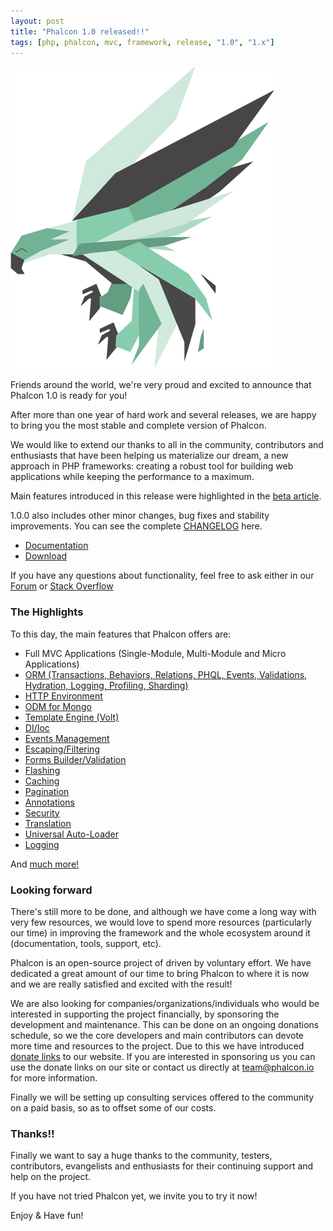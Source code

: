 ```yaml
---
layout: post
title: "Phalcon 1.0 released!!"
tags: [php, phalcon, mvc, framework, release, "1.0", "1.x"]
---
```

![Phalcon 1.0](/assets/files/2013-03-21-phalcon-php-logo.png)

Friends around the world, we're very proud and excited to announce that Phalcon 1.0 is ready for you!

After more than one year of hard work and several releases, we are happy to bring you the most stable and complete version of Phalcon.

<!--more-->
We would like to extend our thanks to all in the community, contributors and enthusiasts that have been helping us materialize our dream, a new approach in PHP frameworks: creating a robust tool for building web applications while keeping the performance to a maximum.

Main features introduced in this release were highlighted in the [beta article](http://blog.phalcon.io/post/phalcon-1-0-0-beta-released).

1.0.0 also includes other minor changes, bug fixes and stability improvements. You can see the complete [CHANGELOG](https://github.com/phalcon/cphalcon/blob/phalcon-v1.0.0/CHANGELOG) here.

- [Documentation](https://docs.phalcon.io/latest/en/)
- [Download](https://phalcon.io/download)

If you have any questions about functionality, feel free to ask either in our [Forum](https://forum.phalcon.io) or [Stack Overflow](http://stackoverflow.com/questions/tagged/phalcon)

### The Highlights
To this day, the main features that Phalcon offers are:

- Full MVC Applications (Single-Module, Multi-Module and Micro Applications)
- [ORM (Transactions, Behaviors, Relations, PHQL, Events, Validations, Hydration, Logging, Profiling, Sharding)](https://docs.phalcon.io/latest/en/db-models)
- [HTTP Environment](https://docs.phalcon.io/latest/en/response)
- [ODM for Mongo](https://docs.phalcon.io/latest/en/odm)
- [Template Engine (Volt)](https://docs.phalcon.io/latest/en/volt)
- [DI/Ioc](https://docs.phalcon.io/latest/en/di)
- [Events Management](https://docs.phalcon.io/latest/en/events)
- [Escaping/Filtering](https://docs.phalcon.io/latest/en/escaper)
- [Forms Builder/Validation](https://docs.phalcon.io/latest/en/forms)
- [Flashing](https://docs.phalcon.io/latest/en/flash)
- [Caching](https://docs.phalcon.io/latest/en/cache)
- [Pagination](https://docs.phalcon.io/latest/en/pagination)
- [Annotations](https://docs.phalcon.io/latest/en/annotations)
- [Security](https://docs.phalcon.io/latest/en/security)
- [Translation](https://docs.phalcon.io/latest/en/translate)
- [Universal Auto-Loader](https://docs.phalcon.io/latest/en/loader)
- [Logging](https://docs.phalcon.io/latest/en/logging)

And [much more!](https://docs.phalcon.io/latest/en/)

### Looking forward
There's still more to be done, and although we have come a long way with very few resources, we would love to spend more resources (particularly our time) in improving the framework and the whole ecosystem around it (documentation, tools, support, etc).

Phalcon is an open-source project of driven by voluntary effort. We have dedicated a great amount of our time to bring Phalcon to where it is now and we are really satisfied and excited with the result!

We are also looking for companies/organizations/individuals who would be interested in supporting the project financially, by sponsoring the development and maintenance. This can be done on an ongoing donations schedule, so we the core developers and main contributors can devote more time and resources to the project. Due to this we have introduced [donate links](https://phalcon.io) to our website. If you are interested in sponsoring us you can use the donate links on our site or contact us directly at [team@phalcon.io](denied:denied:denied:denied:mail:team@phalcon.io) for more information.

Finally we will be setting up consulting services offered to the community on a paid basis, so as to offset some of our costs.

### Thanks!!
Finally we want to say a huge thanks to the community, testers, contributors, evangelists and enthusiasts for their continuing support and help on the project.

If you have not tried Phalcon yet, we invite you to try it now!

Enjoy & Have fun!


